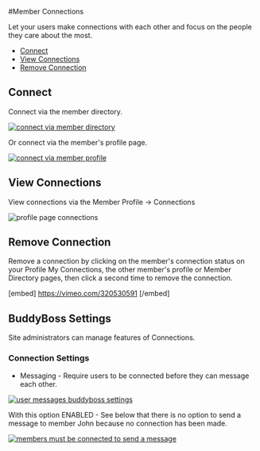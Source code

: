 #Member Connections

Let your users make connections with each other and focus on the people they care about the most.

*   [Connect](#connect)
*   [View Connections](#view-connections)
*   [Remove Connection](#remove-connection)

Connect<a name="connect"></a>
-------

Connect via the member directory.

[![connect via member directory](https://www.buddyboss.com/resources/wp-content/uploads/2019/01/connect1-1024x520.jpg)](https://www.buddyboss.com/resources/wp-content/uploads/2019/01/connect1.jpg)

Or connect via the member's profile page.

[![connect via member profile](https://www.buddyboss.com/resources/wp-content/uploads/2019/01/connect2-1024x520.jpg)](https://www.buddyboss.com/resources/wp-content/uploads/2019/01/connect2.jpg)

View Connections<a name="view-connections"></a>
----------------

View connections via the Member Profile -> Connections

![profile page connections](https://www.buddyboss.com/resources/wp-content/uploads/2019/01/profileconnections-1-1024x846.jpg)

Remove Connection<a name="remove-connection"></a>
-----------------

Remove a connection by clicking on the member's connection status on your Profile My Connections, the other member's profile or Member Directory pages, then click a second time to remove the connection.

[embed] https://vimeo.com/320530591 [/embed]

BuddyBoss Settings<a name="buddyboss-settings"></a>
------------------

Site administrators can manage features of Connections.

### Connection Settings<a name="connection-settings"></a>
*   Messaging - Require users to be connected before they can message each other.

[![user messages buddyboss settings](https://www.buddyboss.com/resources/wp-content/uploads/2019/01/userconnectionsbuddybosssettings-1024x512.jpg)](https://www.buddyboss.com/resources/wp-content/uploads/2019/01/userconnectionsbuddybosssettings.jpg)

With this option ENABLED - See below that there is no option to send a message to member John because no connection has been made.

[![members must be connected to send a message](https://www.buddyboss.com/resources/wp-content/uploads/2019/01/privatemessagemustbeconnected-1024x515.jpg)](https://www.buddyboss.com/resources/wp-content/uploads/2019/01/privatemessagemustbeconnected.jpg)